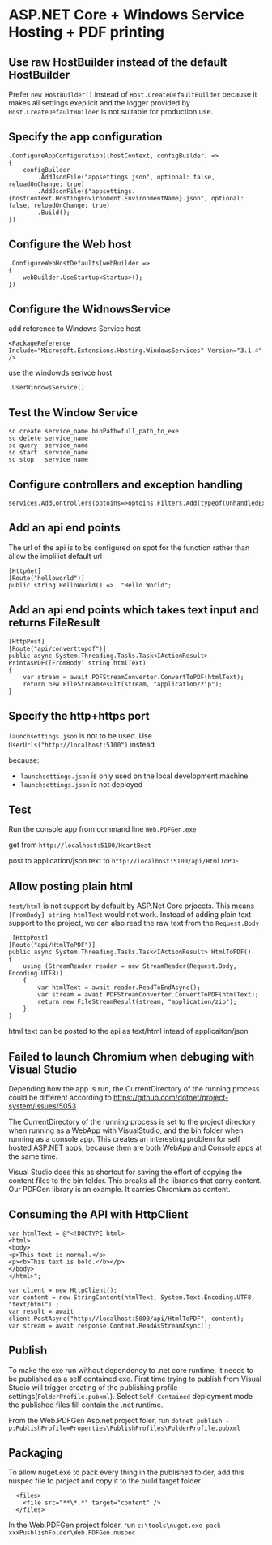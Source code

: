 # ASP.NET Core + Windows Service Hosting + PDF printing

## Use raw HostBuilder instead of the default HostBuilder

Prefer `new HostBuilder()` instead of `Host.CreateDefaultBuilder` because it makes all settings exeplicit and the logger provided by `Host.CreateDefaultBuilder` is not suitable for production use.

## Specify the app configuration
```
.ConfigureAppConfiguration((hostContext, configBuilder) =>
{
    configBuilder
        .AddJsonFile("appsettings.json", optional: false, reloadOnChange: true)
        .AddJsonFile($"appsettings.{hostContext.HostingEnvironment.EnvironmentName}.json", optional: false, reloadOnChange: true)
        .Build();
})
```

## Configure the Web host
```
.ConfigureWebHostDefaults(webBuilder =>
{
    webBuilder.UseStartup<Startup>();
})
```

## Configure the WidnowsService
add reference to Windows Service host
```
<PackageReference Include="Microsoft.Extensions.Hosting.WindowsServices" Version="3.1.4" />
```
use the windowds serivce host
```
.UserWindowsService()
```
## Test the Window Service
```
sc create service_name binPath=full_path_to_exe
sc delete service_name
sc query  service_name
sc start  service_name
sc stop   service_name_
```
## Configure controllers and exception handling
```
services.AddControllers(optoins=>optoins.Filters.Add(typeof(UnhandledExceptionEventHandler)));
```

## Add an api end points
The url of the api is to be configured on spot for the function rather than allow the implilict default url
```
[HttpGet]
[Route("helloworld")]
public string HelloWorld() =>  "Hello World";
```

## Add an api end points which takes text input and returns FileResult
```
[HttpPost]
[Route("api/converttopdf")]
public async System.Threading.Tasks.Task<IActionResult> PrintAsPDF([FromBody] string htmlText)
{
    var stream = await PDFStreamConverter.ConvertToPDF(htmlText);
    return new FileStreamResult(stream, "application/zip");
}
```

## Specify the http+https port
`launchsettings.json` is not to be used. Use `UserUrls("http://localhost:5100")` instead

because:
 - `launchsettings.json` is only used on the local development machine
 - `launchsettings.json` is not deployed

## Test 
Run the console app from command line `Web.PDFGen.exe`

get from `http://localhost:5100/HeartBeat`

post to application/json text to `http://localhost:5100/api/HtmlToPDF`

## Allow posting plain html
`test/html` is not support by default by ASP.Net Core prjoects. This means `[FromBody] string htmlText` would not work. Instead of adding plain text support to the project, we can also read the raw text from the `Request.Body`
```
 [HttpPost]
[Route("api/HtmlToPDF")]
public async System.Threading.Tasks.Task<IActionResult> HtmlToPDF()
{
    using (StreamReader reader = new StreamReader(Request.Body, Encoding.UTF8))
    {
        var htmlText = await reader.ReadToEndAsync();
        var stream = await PDFStreamConverter.ConvertToPDF(htmlText);
        return new FileStreamResult(stream, "application/zip");
    }
}
```
html text can be posted to the api as text/html intead of applicaiton/json

## Failed to launch Chromium when debuging with Visual Studio
Depending how the app is run, the CurrentDirectory of the running process could be different according to https://github.com/dotnet/project-system/issues/5053

The CurrentDirectory of the running process is set to the project directory when running as a WebApp with VisualStudio, and the bin folder when running as a console app. This creates an interesting problem for self hosted ASP.NET apps, because then are both WebApp and Console apps at the same time.

Visual Studio does this as shortcut for saving the effort of copying the content files to the bin folder. This breaks all the libraries that carry content. Our PDFGen library is an example. It carries Chromium as content.

## Consuming the API with HttpClient
```
var htmlText = @"<!DOCTYPE html>
<html>
<body>
<p>This text is normal.</p>
<p><b>This text is bold.</b></p>
</body>
</html>";

var client = new HttpClient();
var content = new StringContent(htmlText, System.Text.Encoding.UTF8, "text/html") ;
var result = await client.PostAsync("http://localhost:5000/api/HtmlToPDF", content);
var stream = await response.Content.ReadAsStreamAsync();
```

## Publish
To make the exe run without dependency to .net core runtime, it needs to be published as a self contained exe. First time trying to publish from Visual Studio will trigger creating of the publishing profile settings(`FolderProfile.pubxml`). Select `Self-Contained` deployment mode the published files fill contain the .net runtime.

From the Web.PDFGen Asp.net project foler, run `dotnet publish -p:PublishProfile=Properties\PublishProfiles\FolderProfile.pubxml`

## Packaging
To allow nuget.exe to pack every thing in the published folder, add this nuspec file to project and copy it to the build target folder
```
  <files>
    <file src="**\*.*" target="content" />
  </files>
```

In the Web.PDFGen project folder, run `c:\tools\nuget.exe pack  xxxPusblishFolder\Web.PDFGen.nuspec`